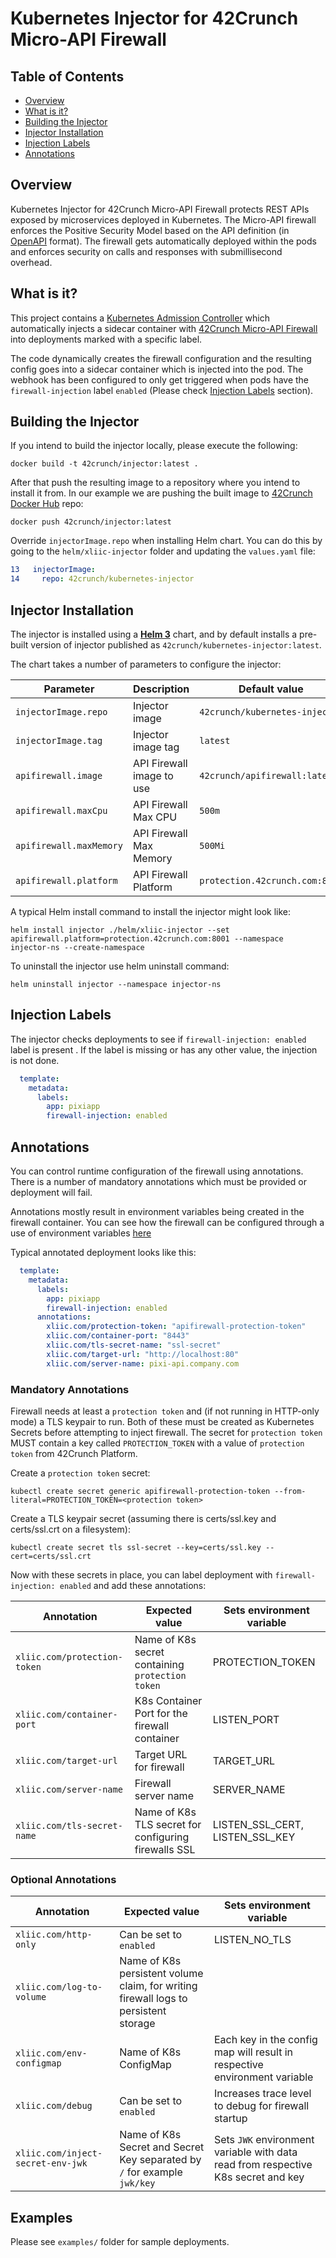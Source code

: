 # Kubernetes Injector for 42Crunch Micro-API Firewall

## Table of Contents

* [Overview](#overview)
* [What is it?](#what-is-it)
* [Building the Injector](#building-the-injector)
* [Injector Installation](#injector-installation)
* [Injection Labels](#injection-labels)
* [Annotations](#annotations)

## Overview

Kubernetes Injector for 42Crunch Micro-API Firewall protects REST APIs exposed by microservices deployed in Kubernetes. The Micro-API firewall enforces the Positive Security Model based on the API definition (in [OpenAPI](https://swagger.io/specification/) format). The firewall gets automatically deployed within the pods and enforces security on calls and responses with submillisecond overhead.

## What is it?

This project contains a [Kubernetes Admission Controller](https://kubernetes.io/docs/reference/access-authn-authz/admission-controllers/) which automatically injects a sidecar container with [42Crunch Micro-API Firewall](https://42crunch.com/micro-api-firewall-protection/) into deployments marked with a specific label.

The code dynamically creates the firewall configuration and the resulting config goes into a sidecar container which is injected into the pod. The webhook has been configured to only get triggered when pods have the `firewall-injection` label `enabled` (Please check [Injection Labels](#injection-labels) section).
## Building the Injector

If you intend to build the injector locally, please execute the following:

```shell
docker build -t 42crunch/injector:latest .
``` 

After that push the resulting image to a repository where you intend to install it from. In our example we are pushing the built image to [42Crunch Docker Hub](https://hub.docker.com/u/42crunch) repo: 

```shell
docker push 42crunch/injector:latest 
```

Override `injectorImage.repo` when installing Helm chart. You can do this by going to the `helm/xliic-injector` folder and updating the `values.yaml` file:

```yaml
13   injectorImage:
14     repo: 42crunch/kubernetes-injector
```

## Injector Installation

The injector is installed using a [**Helm 3**](https://helm.sh) chart, and by default installs a pre-built version of injector published as `42crunch/kubernetes-injector:latest`.

The chart takes a number of parameters to configure the injector:

| Parameter  | Description  | Default value  |
|---|---|---|
| `injectorImage.repo`   |   Injector image | `42crunch/kubernetes-injector`  |
| `injectorImage.tag`   |  Injector image tag |  `latest` |
| `apifirewall.image`  |  API Firewall image to use |  `42crunch/apifirewall:latest` |
| `apifirewall.maxCpu`  |  API Firewall Max CPU|  `500m`|
| `apifirewall.maxMemory`  |  API Firewall Max Memory|  `500Mi`|
| `apifirewall.platform`  |  API Firewall Platform|  `protection.42crunch.com:8001`|

A typical Helm install command to install the injector might look like:

    helm install injector ./helm/xliic-injector --set apifirewall.platform=protection.42crunch.com:8001 --namespace injector-ns --create-namespace

To uninstall the injector use helm uninstall command:

    helm uninstall injector --namespace injector-ns

## Injection Labels

The injector checks deployments to see if `firewall-injection: enabled` label is present . If the label is missing or has any other value, the injection is not done.

```YAML
  template:
    metadata:
      labels:
        app: pixiapp
        firewall-injection: enabled
```

## Annotations

You can control runtime configuration of the firewall using annotations. There is a number of mandatory annotations which must be provided or deployment will fail.

Annotations mostly result in environment variables being created in the firewall container. You can see how the firewall can be configured through a use of environment variables [here](https://docs.42crunch.com/latest/content/extras/api_firewall_variables.htm)

Typical annotated deployment looks like this:

```YAML
  template:
    metadata:
      labels:
        app: pixiapp
        firewall-injection: enabled
      annotations:
        xliic.com/protection-token: "apifirewall-protection-token"
        xliic.com/container-port: "8443"
        xliic.com/tls-secret-name: "ssl-secret"
        xliic.com/target-url: "http://localhost:80"
        xliic.com/server-name: pixi-api.company.com
```

### Mandatory Annotations

Firewall needs at least a `protection token` and (if not running in HTTP-only mode) a TLS keypair to run. Both of these must be created as Kubernetes Secrets before attempting to inject firewall. The secret for `protection token` MUST contain a key called `PROTECTION_TOKEN` with a value of `protection token` from 42Crunch Platform.

Create a `protection token` secret:

    kubectl create secret generic apifirewall-protection-token --from-literal=PROTECTION_TOKEN=<protection token>

Create a TLS keypair secret (assuming there is certs/ssl.key and certs/ssl.crt on a filesystem):

    kubectl create secret tls ssl-secret --key=certs/ssl.key --cert=certs/ssl.crt

Now with these secrets in place, you can label deployment with `firewall-injection: enabled` and add these annotations:

| Annotation                   | Expected value                                       | Sets environment variable       |
| ---------------------------- | ---------------------------------------------------- | ------------------------------- |
| `xliic.com/protection-token` | Name of K8s secret containing `protection token`     | PROTECTION_TOKEN                |
| `xliic.com/container-port`   | K8s Container Port for the firewall container        | LISTEN_PORT                     |
| `xliic.com/target-url`       | Target URL for firewall                              | TARGET_URL                      |
| `xliic.com/server-name`      | Firewall server name                                 | SERVER_NAME                     |
| `xliic.com/tls-secret-name`  | Name of K8s TLS secret for configuring firewalls SSL | LISTEN_SSL_CERT, LISTEN_SSL_KEY |

### Optional Annotations

| Annotation                        | Expected value                                                                       | Sets environment variable                                                         |
| --------------------------------- | ------------------------------------------------------------------------------------ | --------------------------------------------------------------------------------- |
| `xliic.com/http-only`             | Can be set to `enabled`                                                              | LISTEN_NO_TLS                                                                     |
| `xliic.com/log-to-volume`         | Name of K8s persistent volume claim, for writing firewall logs to persistent storage |                                                                                   |
| `xliic.com/env-configmap`         | Name of K8s ConfigMap                                                                | Each key in the config map will result in respective environment variable         |
| `xliic.com/debug`                 | Can be set to `enabled`                                                              | Increases trace level to debug for firewall startup                               |
| `xliic.com/inject-secret-env-jwk` | Name of K8s Secret and Secret Key separated by `/` for example `jwk/key`             | Sets `JWK` environment variable with data read from respective K8s secret and key |

## Examples

Please see `examples/` folder for sample deployments.
